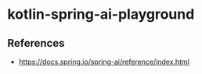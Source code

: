 # kotlin-spring-ai-playground

## References

- https://docs.spring.io/spring-ai/reference/index.html
